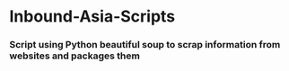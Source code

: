 # Inbound-Asia-Scripts

### Script using Python beautiful soup to scrap information from websites and packages them

